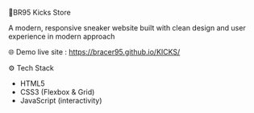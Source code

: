 👟BR95  Kicks Store

A modern, responsive sneaker website built with clean design and user experience in modern approach 

🌐 Demo
live site : https://bracer95.github.io/KICKS/

⚙️ Tech Stack
- HTML5  
- CSS3 (Flexbox & Grid)  
- JavaScript (interactivity)  


